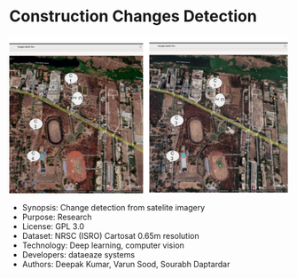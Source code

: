 # Construction Changes Detection

![Construction Changes](/assets/images/changes_detected.png "Construction Changes")


* Synopsis: Change detection from satelite imagery
* Purpose: Research 
* License: GPL 3.0
* Dataset: NRSC (ISRO) Cartosat 0.65m resolution 
* Technology: Deep learning, computer vision
* Developers: dataeaze systems
* Authors: Deepak Kumar, Varun Sood, Sourabh Daptardar
